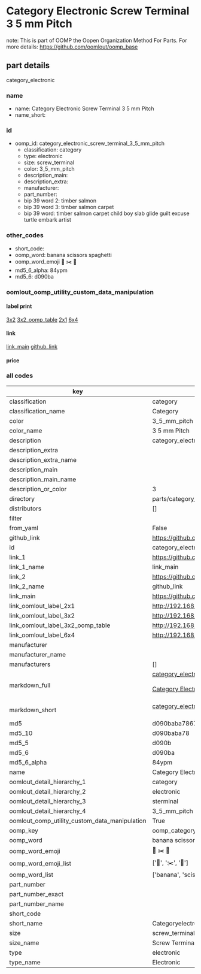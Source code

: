 # Category Electronic Screw Terminal 3 5 mm Pitch  

note: This is part of OOMP the Oopen Organization Method For Parts. For more details: https://github.com/oomlout/oomp_base

##  part details



category_electronic

### name
* name: Category Electronic Screw Terminal 3 5 mm Pitch
* name_short: 
### id
* oomp_id: category_electronic_screw_terminal_3_5_mm_pitch
  * classification: category
  * type: electronic
  * size: screw_terminal
  * color: 3_5_mm_pitch
  * description_main: 
  * description_extra: 
  * manufacturer: 
  * part_number: 
  * bip 39 word 2: timber salmon
  * bip 39 word 3: timber salmon carpet
  * bip 39 word: timber salmon carpet child boy slab glide guilt excuse turtle embark artist

### other_codes
* short_code: 
* oomp_word: banana scissors spaghetti
* oomp_word_emoji :banana: :scissors: :spaghetti:
* md5_6_alpha: 84ypm
* md5_6: d090ba






### oomlout_oomp_utility_custom_data_manipulation
#### label print
[3x2](http://192.168.1.245:1112/?label=oomp%2084ypm)
[3x2_oomp_table](http://192.168.1.107:1112/?label=oomp%2084ypm)
[2x1](http://192.168.1.242:1112/?label=oomp%2084ypm)
[6x4](http://192.168.1.55:1112/?label=oomp%2084ypm)    

#### link

[link_main](https://github.com/oomlout/oomlout_oomp_current_version_messy/tree/main/parts/category_electronic_screw_terminal_3_5_mm_pitch) [github_link](https://github.com/oomlout/oomlout_oomp_part_src/tree/main/parts/category_electronic_screw_terminal_3_5_mm_pitch)                             

#### price







### all codes 
| key | value |  
| --- | --- |  
| classification | category |  
| classification_name | Category |  
| color | 3_5_mm_pitch |  
| color_name | 3 5 mm Pitch |  
| description | category_electronic |  
| description_extra |  |  
| description_extra_name |  |  
| description_main |  |  
| description_main_name |  |  
| description_or_color | 3  |  
| directory | parts/category_electronic_screw_terminal_3_5_mm_pitch |  
| distributors | [] |  
| filter |  |  
| from_yaml | False |  
| github_link | https://github.com/oomlout/oomlout_oomp_part_src/tree/main/parts/category_electronic_screw_terminal_3_5_mm_pitch |  
| id | category_electronic_screw_terminal_3_5_mm_pitch |  
| link_1 | https://github.com/oomlout/oomlout_oomp_current_version_messy/tree/main/parts/category_electronic_screw_terminal_3_5_mm_pitch |  
| link_1_name | link_main |  
| link_2 | https://github.com/oomlout/oomlout_oomp_part_src/tree/main/parts/category_electronic_screw_terminal_3_5_mm_pitch |  
| link_2_name | github_link |  
| link_main | https://github.com/oomlout/oomlout_oomp_current_version_messy/tree/main/parts/category_electronic_screw_terminal_3_5_mm_pitch |  
| link_oomlout_label_2x1 | http://192.168.1.242:1112/?label=oomp%2084ypm |  
| link_oomlout_label_3x2 | http://192.168.1.245:1112/?label=oomp%2084ypm |  
| link_oomlout_label_3x2_oomp_table | http://192.168.1.107:1112/?label=oomp%2084ypm |  
| link_oomlout_label_6x4 | http://192.168.1.55:1112/?label=oomp%2084ypm |  
| manufacturer |  |  
| manufacturer_name |  |  
| manufacturers | [] |  
| markdown_full | [category_electronic_screw_terminal_3_5_mm_pitch](https://github.com/oomlout/oomlout_oomp_current_version_messy/tree/main/parts/category_electronic_screw_terminal_3_5_mm_pitch)<br>[](https://github.com/oomlout/oomlout_oomp_current_version_messy/tree/main/parts/category_electronic_screw_terminal_3_5_mm_pitch)<br>[Category Electronic Screw Terminal 3 5 Mm Pitch](https://github.com/oomlout/oomlout_oomp_current_version_messy/tree/main/parts/category_electronic_screw_terminal_3_5_mm_pitch)<br><br> |  
| markdown_short | [category_electronic_screw_terminal_3_5_mm_pitch](https://github.com/oomlout/oomlout_oomp_current_version_messy/tree/main/parts/category_electronic_screw_terminal_3_5_mm_pitch)<br><br> |  
| md5 | d090baba7867ac632b8d527e45af9f11 |  
| md5_10 | d090baba78 |  
| md5_5 | d090b |  
| md5_6 | d090ba |  
| md5_6_alpha | 84ypm |  
| name | Category Electronic Screw Terminal 3 5 mm Pitch |  
| oomlout_detail_hierarchy_1 | category |  
| oomlout_detail_hierarchy_2 | electronic |  
| oomlout_detail_hierarchy_3 | sterminal |  
| oomlout_detail_hierarchy_4 | 3_5_mm_pitch |  
| oomlout_oomp_utility_custom_data_manipulation | True |  
| oomp_key | oomp_category_electronic_screw_terminal_3_5_mm_pitch |  
| oomp_word | banana scissors spaghetti |  
| oomp_word_emoji | :banana: :scissors: :spaghetti: |  
| oomp_word_emoji_list | [':banana:', ':scissors:', ':spaghetti:'] |  
| oomp_word_list | ['banana', 'scissors', 'spaghetti'] |  
| part_number |  |  
| part_number_exact |  |  
| part_number_name |  |  
| short_code |  |  
| short_name | Categoryelectronic |  
| size | screw_terminal |  
| size_name | Screw Terminal |  
| type | electronic |  
| type_name | Electronic |  
